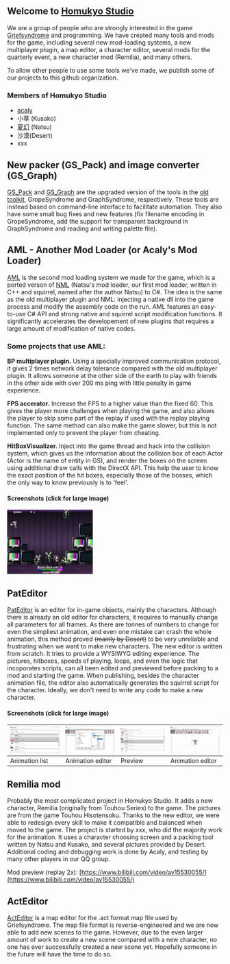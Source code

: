 ## Welcome to [Homukyo Studio](https://github.com/GriefSyndromeModderTools)

We are a group of people who are strongly interested in the game [Griefsyndrome](https://wiki.puella-magi.net/Grief_Syndrome) and programming. We have created many tools and mods for the game, including several new mod-loading systems, a new multiplayer plugin, a map editor, a character editor, several mods for the quarterly event, a new character mod (Remilia), and many others.

To allow other people to use some tools we've made, we publish some of our projects to this github organization.

### Members of Homukyo Studio
* [acaly](https://github.com/acaly)
* 小草 (Kusako)
* [夏幻](https://github.com/akemimadoka) (Natsu)
* 沙漠(Desert)
* xxx

## New packer (GS_Pack) and image converter (GS_Graph)
[GS_Pack](https://github.com/GriefSyndromeModderTools/GS_Pack) and [GS_Graph](https://github.com/GriefSyndromeModderTools/GS_graph) are the upgraded version of the tools in the [old toolkit](https://wiki.puella-magi.net/Talk:Grief_Syndrome#Mod_toolkit), GropeSyndrome and GraphSyndrome, respectively. These tools are instead based on command-line interface to facilitate automation. They also have some small bug fixes and new features (fix filename encoding in GropeSyndrome, add the support for transparent background in GraphSyndrome and reading and writing palette file).

## AML - Another Mod Loader (or Acaly's Mod Loader)
[AML](https://github.com/GriefSyndromeModderTools/AML2) is the second mod loading system we made for the game, which is a ported verson of [NML](https://github.com/GriefSyndromeModderTools/GSModloader) (Natsu's mod loader, our first mod loader, written in C++ and squirrel, named after the author Natsu) to C#. The idea is the same as the old multiplayer plugin and NML: injecting a native dll into the game process and modify the assembly code on the run. AML features an easy-to-use C# API and strong native and squirrel script modification functions. It significantly accelerates the developement of new plugins that requires a large amount of modification of native codes.

### Some projects that use AML:
**BP multiplayer plugin.** Using a specially improved communication protocol, it gives 2 times network delay tolerance compared with the old multiplayer plugin. It allows someone at the other side of the earth to play with friends in the other side with over 200 ms ping with little penalty in game experience.

**FPS accerator.** Increase the FPS to a higher value than the fixed 60. This gives the player more challenges when playing the game, and also allows the player to skip some part of the replay if used with the replay playing function. The same method can also make the game slower, but this is not implemented only to prevent the player from cheating.

**HitBoxVisualizer.** Inject into the game thread and hack into the collision system, which gives us the information about the collision box of each Actor (Actor is the name of entity in GS), and render the boxes on the screen using additional draw calls with the DirectX API. This help the user to know the exact position of the hit boxes, especially those of the bosses, which the only way to know previously is to 'feel'.

#### Screenshots (click for large image)

<a href="https://github.com/GriefSyndromeModderTools/GriefSyndromeModderTools.github.io/tree/master/images/hit1.png"><img src="images/hit1.png" width="200"></a>

## PatEditor
[PatEditor](https://github.com/GriefSyndromeModderTools/GS_PatEditor) is an editor for in-game objects, mainly the characters. Although there is already an old editor for characters, it requires to manually change all parameters for all frames. As there are tonnes of numbers to change for even the simpliest animation, and even one mistake can crash the whole animation, this method proved ~~(mainly by Desert)~~ to be very unreliable and frustrating when we want to make new characters. The new editor is written from scratch. It tries to provide a WYSIWYG editing experience. The pictures, hitboxes, speeds of playing, loops, and even the logic that incoporates scripts, can all been edited and previewed before packing to a mod and starting the game. When publishing, besides the character animation file, the editor also automatically generates the squirrel script for the character. Ideally, we don't need to write any code to make a new character.

#### Screenshots (click for large image)

|<a href="https://github.com/GriefSyndromeModderTools/GriefSyndromeModderTools.github.io/tree/master/images/pat1.png">![screenshot](images/pat1.png)</a>|<a href="https://github.com/GriefSyndromeModderTools/GriefSyndromeModderTools.github.io/tree/master/images/pat2.png">![screenshot](images/pat2.png)</a>|<a href="https://github.com/GriefSyndromeModderTools/GriefSyndromeModderTools.github.io/tree/master/images/pat3.gif">![screenshot](images/pat3.gif)</a>|<a href="https://github.com/GriefSyndromeModderTools/GriefSyndromeModderTools.github.io/tree/master/images/pat5.gif">![screenshot](images/pat5.gif)</a>|
|------|------|------|------|
|Animation list|Animation editor|Preview|Animation editor|

## Remilia mod
Probably the most complicated project in Homukyo Studio. It adds a new character, Remilia (originally from Touhou Series) to the game. The pictures are from the game Touhou Hisotensoku. Thanks to the new editor, we were able to redesign every skill to make it compatible and balanced when moved to the game. The project is started by xxx, who did the majority work for the animation. It uses a character choosing screen and a packing tool written by Natsu and Kusako, and several pictures provided by Desert. Additional coding and debugging work is done by Acaly, and testing by many other players in our QQ group.

Mod preview (replay 2x): [https://www.bilibili.com/video/av15530055/](https://www.bilibili.com/video/av15530055/)

## ActEditor
[ActEditor](https://github.com/GriefSyndromeModderTools/GS_ActEdit) is a map editor for the .act format map file used by Griefsyndrome. The map file format is reverse-engineered and we are now able to add new scenes to the game. However, due to the even larger amount of work to create a new scene compared with a new character, no one has ever successfully created a new scene yet. Hopefully someone in the future will have the time to do so.
